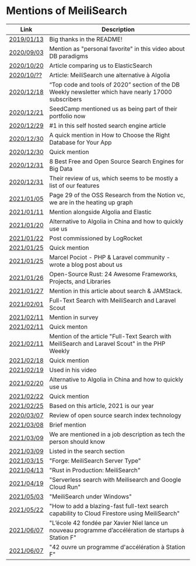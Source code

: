 # Mentions of MeiliSearch

|Link  |  Description|
|--|--|
[2019/01/13](https://github.com/spacejam/sled) |Big thanks in the README!|
[2020/09/03](https://www.youtube.com/watch?v=W2Z7fbCLSTw&t=45s) | Mention as "personal favorite" in this video about DB paradigms|
[2020/10/20](https://spinscale.de/posts/2020-10-20-search-engines-and-libraries-overview.html)| Article comparing us to ElasticSearch||
[2020/10/??](https://www.weblogin.fr/blog/120-meilisearch-une-alternative-a-algolia) |Article: MeiliSearch une alternative à Algolia|
[2020/12/18](https://dbweekly.com/issues/335) |“Top code and tools of 2020” section of the DB Weekly newsletter which have nearly 17000 subscribers|
[2020/12/21](https://seedcamp.com/seedcamp-2020-year-in-review/) |SeedCamp mentioned us as being part of their portfolio now|
[2020/12/29](https://geekflare.com/self-hosted-search-engine-software/ )|#1 in this self hosted search engine article|
[2020/12/30](https://medium.com/better-programming/how-to-choose-the-right-database-for-your-app-c9b29ae0b8ae) |A quick mention in How to Choose the Right Database for Your App|
[2020/12/30](https://betterprogramming.pub/how-to-choose-the-right-database-for-your-app-c9b29ae0b8ae) |Quick mention|
[2020/12/31](https://www.linuxlinks.com/searchengines/) |8 Best Free and Open Source Search Engines for Big Data|
[2020/12/31](https://www.linuxlinks.com/meilisearch-fast-open-source-search-engine/) |Their review of us, which seems to be mostly a list of our features|
[2021/01/05](https://notion.vc/wp-content/uploads/2021/01/2020_11_22_Open-source_Notion_EXT.pdf) |Page 29 of the OSS Research from the Notion vc, we are in the heating up graph|
[2021/01/11](https://blog.min.io/object_storage_for_kyc/) |Mention alongside Algolia and Elastic|
[2021/01/20](https://www.21cloudbox.com/blog/solutions/algolia-alternatives-in-china.html) |Alternative to Algolia in China and how to quickly use us|
[2021/01/22](https://blog.logrocket.com/meilisearch-a-definitive-guide/) |Post commissioned by LogRocket|
[2021/01/25](https://jolicode.com/blog/elasticsearch-the-right-way-in-symfony) |Quick mention|
[2021/01/25](https://pociot.dev/35-blazing-fast-search-with-meilisearch-and-laravel-forge) |Marcel Pociot - PHP & Laravel community -  wrote a blog post about us|
[2021/01/26](https://serokell.io/blog/open-source-rust) |Open-Source Rust: 24 Awesome Frameworks, Projects, and Libraries|
[2021/01/27](https://bejamas.io/blog/jamstack-search/) |Mention in this article about search & JAMStack.|
[2021/02/01](https://tighten.co/blog/full-text-search-with-meilisearch-and-scout/) |Full-Text Search with MeiliSearch and Laravel Scout|
[2021/02/11](https://twitter.com/DataCouncilAI/status/1359905254205247491) |Mention in survey|
[2021/02/11](https://searchcloudcomputing.techtarget.com/opinion/The-Elasticsearch-sideshow-and-why-Algolia-is-the-better-bet) |Quick menton|
[2021/02/11](https://mailchi.mp/32fd8a616b7a/phpweekly-april-27th-1596876)| Mention of the article "Full-Text Search with MeiliSearch and Laravel Scout" in the PHP Weekly|
[2021/02/18](https://medium.com/at-the-front-line/developers-d%C3%A9veloppeurs-desarrolladors-35c2839df960) |Quick mention|
[2021/02/19](https://www.youtube.com/watch?v=z0hx99BByYw) |Used in his video|
[2021/02/20](https://www.21cloudbox.com/blog/solutions/algolia-alternatives-in-china.html) |Alternative to Algolia in China and how to quickly use us|
[2021/02/22](https://blog.hyper63.com/contributing-to-hyper63-part-1/) |Quick mention|
[2021/02/25](https://sifted.eu/articles/european-saas-startups-2021/) |Based on this article, 2021 is our year|
[2020/03/07](https://lincolnwebs.com/2021/03/07/search-products/) | Review of open source search index technology|
[2021/03/08](https://openeveryone.substack.com/p/open-product-recipe )|Brief mention|
[2021/03/09](https://tr.indeed.com/viewjob?t=Devops+Engineer&c=Talentra&l=%C4%B0stanbul&jk=f52ed9be958cc088&rtk=1f0cr8cagstbh800&from=rss) |We are mentioned in a job description as tech the person should know|
[2021/03/09](https://headlesscommerce.org/categories/search) |Listed in the search section|
[2021/03/15](https://blog.laravel.com/forge-meilisearch-server-type) | "Forge: MeiliSearch Server Type"
[2021/04/13](https://serokell.io/blog/rust-in-production-meilisearch) | "Rust in Production: MeiliSearch"
[2021/04/19](https://blog.simonireilly.com/posts/serverless-search) | "Serverless search with Meilisearch and Google Cloud Run"
[2021/05/03](http://www.skrejci.com/2021/05/meilisearch-under-windows/) | "MeiliSearch under Windows"
[2021/05/22](https://hashnode.com/post/how-to-add-a-blazing-fast-full-text-search-capability-to-cloud-firestore-using-meilisearch-introduction-15-ckoz64twc07ppdss1hk3mfeh6) | "How to add a blazing-fast full-text search capability to Cloud Firestore using MeiliSearch"
[2021/06/07](https://www.universfreebox.com/article/488519/lecole-42-fondee-par-xavier-niel-lance-un-nouveau-programme-dacceleration-de-startups-a-station-f) | "L’école 42 fondée par Xavier Niel lance un nouveau programme d’accélération de startups à Station F"
[2021/06/07](https://www.lemondeinformatique.fr/actualites/lire-42-ouvre-un-programme-d-acceleration-a-station-f-83181.html) | "42 ouvre un programme d'accélération à Station F"
